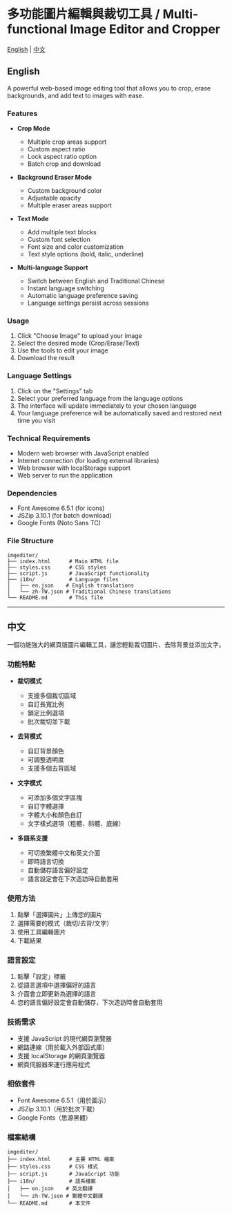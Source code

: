 # 多功能圖片編輯與裁切工具 / Multi-functional Image Editor and Cropper

[English](#english) | [中文](#中文)

## English

A powerful web-based image editing tool that allows you to crop, erase backgrounds, and add text to images with ease.

### Features

- **Crop Mode**
  - Multiple crop areas support
  - Custom aspect ratio
  - Lock aspect ratio option
  - Batch crop and download

- **Background Eraser Mode**
  - Custom background color
  - Adjustable opacity
  - Multiple eraser areas support

- **Text Mode**
  - Add multiple text blocks
  - Custom font selection
  - Font size and color customization
  - Text style options (bold, italic, underline)

- **Multi-language Support**
  - Switch between English and Traditional Chinese
  - Instant language switching
  - Automatic language preference saving
  - Language settings persist across sessions

### Usage

1. Click "Choose Image" to upload your image
2. Select the desired mode (Crop/Erase/Text)
3. Use the tools to edit your image
4. Download the result

### Language Settings
1. Click on the "Settings" tab
2. Select your preferred language from the language options
3. The interface will update immediately to your chosen language
4. Your language preference will be automatically saved and restored next time you visit

### Technical Requirements

- Modern web browser with JavaScript enabled
- Internet connection (for loading external libraries)
- Web browser with localStorage support
- Web server to run the application

### Dependencies

- Font Awesome 6.5.1 (for icons)
- JSZip 3.10.1 (for batch download)
- Google Fonts (Noto Sans TC)

### File Structure

```
imgediter/
├── index.html      # Main HTML file
├── styles.css      # CSS styles
├── script.js       # JavaScript functionality
├── i18n/           # Language files
│   ├── en.json    # English translations
│   └── zh-TW.json # Traditional Chinese translations
└── README.md       # This file
```

---

## 中文

一個功能強大的網頁版圖片編輯工具，讓您輕鬆裁切圖片、去除背景並添加文字。

### 功能特點

- **裁切模式**
  - 支援多個裁切區域
  - 自訂長寬比例
  - 鎖定比例選項
  - 批次裁切並下載

- **去背模式**
  - 自訂背景顏色
  - 可調整透明度
  - 支援多個去背區域

- **文字模式**
  - 可添加多個文字區塊
  - 自訂字體選擇
  - 字體大小和顏色自訂
  - 文字樣式選項（粗體、斜體、底線）

- **多語系支援**
  - 可切換繁體中文和英文介面
  - 即時語言切換
  - 自動儲存語言偏好設定
  - 語言設定會在下次造訪時自動套用

### 使用方法

1. 點擊「選擇圖片」上傳您的圖片
2. 選擇需要的模式（裁切/去背/文字）
3. 使用工具編輯圖片
4. 下載結果

### 語言設定
1. 點擊「設定」標籤
2. 從語言選項中選擇偏好的語言
3. 介面會立即更新為選擇的語言
4. 您的語言偏好設定會自動儲存，下次造訪時會自動套用

### 技術需求

- 支援 JavaScript 的現代網頁瀏覽器
- 網路連線（用於載入外部函式庫）
- 支援 localStorage 的網頁瀏覽器
- 網頁伺服器來運行應用程式

### 相依套件

- Font Awesome 6.5.1（用於圖示）
- JSZip 3.10.1（用於批次下載）
- Google Fonts（思源黑體）

### 檔案結構

```
imgediter/
├── index.html      # 主要 HTML 檔案
├── styles.css      # CSS 樣式
├── script.js       # JavaScript 功能
├── i18n/           # 語系檔案
│   ├── en.json    # 英文翻譯
│   └── zh-TW.json # 繁體中文翻譯
└── README.md       # 本文件
```
